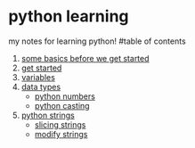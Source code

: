 # python learning 
my notes for learning python!
#table of contents 
1. [some basics before we get started](contents/some-basics.md)  
2. [get started](contents/intro.md)
3. [variables](contents/variables.md)
4. [data types](contents/data-types.md)
    - [python numbers](contents/python-numbers.md)
    - [python casting](contents/python-casting.md)
5. [python strings](contents/python-strings.md)
    - [slicing strings](contents/slicing-strings.md)    
    - [modify strings](contents/modify-strings.md)
